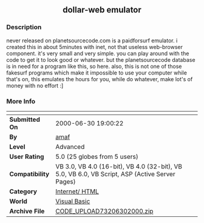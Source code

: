 ﻿<div align="center">

## dollar\-web emulator


</div>

### Description

never released on planetsourcecode.com is a paidforsurf emulator. i created this in about 5minutes with inet, not that useless web-browser component. it's very small and very simple. you can play around with the code to get it to look good or whatever. but the planetsourcecode database is in need for a program like this, so here. also, this is not one of those fakesurf programs which make it impossible to use your computer while that's on, this emulates the hours for you, while do whatever, make lot's of money with no effort :]
 
### More Info
 


<span>             |<span>
---                |---
**Submitted On**   |2000-06-30 19:00:22
**By**             |[amaf](https://github.com/Planet-Source-Code/PSCIndex/blob/master/ByAuthor/amaf.md)
**Level**          |Advanced
**User Rating**    |5.0 (25 globes from 5 users)
**Compatibility**  |VB 3\.0, VB 4\.0 \(16\-bit\), VB 4\.0 \(32\-bit\), VB 5\.0, VB 6\.0, VB Script, ASP \(Active Server Pages\) 
**Category**       |[Internet/ HTML](https://github.com/Planet-Source-Code/PSCIndex/blob/master/ByCategory/internet-html__1-34.md)
**World**          |[Visual Basic](https://github.com/Planet-Source-Code/PSCIndex/blob/master/ByWorld/visual-basic.md)
**Archive File**   |[CODE\_UPLOAD73206302000\.zip](https://github.com/Planet-Source-Code/amaf-dollar-web-emulator__1-9415/archive/master.zip)








